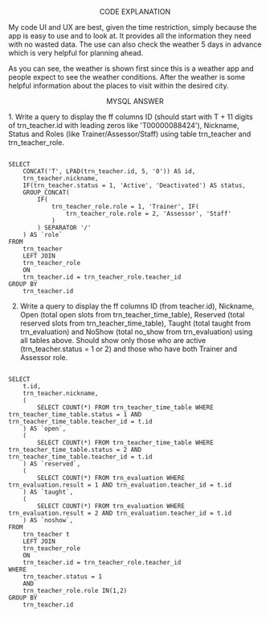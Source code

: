 <p align="center">CODE EXPLANATION</p>
My code UI and UX are best, given the time restriction, simply because
the app is easy to use and to look at. It provides all the information they need with no wasted data.
The use can also check the weather 5 days in advance which is very helpful for planning ahead.

As you can see, the weather is shown first since this is a weather app and people expect to see the weather conditions.
After the weather is some helpful information about the places to visit within the desired city.

<p align="center">MYSQL ANSWER</p>
1. Write a query to display the ff columns ID (should start
with T + 11 digits of trn_teacher.id with leading zeros like
'T00000088424'), Nickname, Status and Roles (like
Trainer/Assessor/Staff) using table trn_teacher and
trn_teacher_role.

<pre><code>
SELECT 
    CONCAT('T', LPAD(trn_teacher.id, 5, '0')) AS id,
    trn_teacher.nickname, 
    IF(trn_teacher.status = 1, 'Active', 'Deactivated') AS status,
    GROUP_CONCAT(
        IF(
            trn_teacher_role.role = 1, 'Trainer', IF(
                trn_teacher_role.role = 2, 'Assessor', 'Staff'
            )
        ) SEPARATOR '/'
    ) AS `role`
FROM
    trn_teacher 
    LEFT JOIN 
    trn_teacher_role 
    ON
    trn_teacher.id = trn_teacher_role.teacher_id
GROUP BY
    trn_teacher.id
</code></pre>

2. Write a query to display the ff columns ID (from teacher.id),
Nickname, Open (total open slots from trn_teacher_time_table),
Reserved (total reserved slots from trn_teacher_time_table),
Taught (total taught from trn_evaluation) and NoShow (total
no_show from trn_evaluation) using all tables above. Should
show only those who are active (trn_teacher.status = 1 or 2)
and those who have both Trainer and Assessor role.

<pre><code>
SELECT
    t.id,
    trn_teacher.nickname,
    (
        SELECT COUNT(*) FROM trn_teacher_time_table WHERE trn_teacher_time_table.status = 1 AND trn_teacher_time_table.teacher_id = t.id
    ) AS `open`,
    (
        SELECT COUNT(*) FROM trn_teacher_time_table WHERE trn_teacher_time_table.status = 2 AND trn_teacher_time_table.teacher_id = t.id
    ) AS `reserved`,
    (
        SELECT COUNT(*) FROM trn_evaluation WHERE trn_evaluation.result = 1 AND trn_evaluation.teacher_id = t.id
    ) AS `taught`,
    (
        SELECT COUNT(*) FROM trn_evaluation WHERE trn_evaluation.result = 2 AND trn_evaluation.teacher_id = t.id
    ) AS `noshow`,
FROM
    trn_teacher t
    LEFT JOIN
    trn_teacher_role
    ON
    trn_teacher.id = trn_teacher_role.teacher_id
WHERE
    trn_teacher.status = 1
    AND
    trn_teacher_role.role IN(1,2)
GROUP BY
    trn_teacher.id
</code></pre>